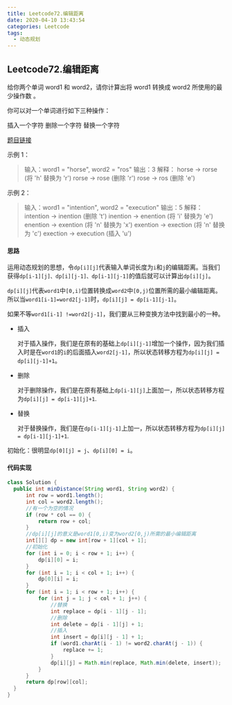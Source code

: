 ```yaml
---
title: Leetcode72.编辑距离
date: 2020-04-10 13:43:54
categories: Leetcode
tags:
  - 动态规划
---
```


## Leetcode72.编辑距离

给你两个单词 word1 和 word2，请你计算出将 word1 转换成 word2 所使用的最少操作数 。

你可以对一个单词进行如下三种操作：

插入一个字符
删除一个字符
替换一个字符

[题目链接](https://leetcode-cn.com/problems/edit-distance)

<!--more-->


示例 1：

>输入：word1 = "horse", word2 = "ros"
>输出：3
>解释：
>horse -> rorse (将 'h' 替换为 'r')
>rorse -> rose (删除 'r')
>rose -> ros (删除 'e')

示例 2：

>输入：word1 = "intention", word2 = "execution"
>输出：5
>解释：
>intention -> inention (删除 't')
>inention -> enention (将 'i' 替换为 'e')
>enention -> exention (将 'n' 替换为 'x')
>exention -> exection (将 'n' 替换为 'c')
>exection -> execution (插入 'u')



#### 思路

运用动态规划的思想，令`dp[i][j]`代表输入单词长度为`i`和`j`的编辑距离。当我们获得`dp[i-1][j]、dp[i][j-1]、dp[i-1][j-1]`的值后就可以计算出`dp[i][j]`。

`dp[i][j]`代表`word1`中`[0,i)`位置转换成`word2`中`[0,j)`位置所需的最小编辑距离。所以当`word1[i-1]=word2[j-1]`时，`dp[i][j] = dp[i-1][j-1]`。

如果不等`word1[i-1] !=word2[j-1]`，我们要从三种变换方法中找到最小的一种。

- 插入

  对于插入操作，我们是在原有的基础上`dp[i][j-1]`增加一个操作，因为我们插入时是在`word1`的`i`的后面插入`word2[j-1]`，所以状态转移方程为`dp[i][j] = dp[i][j-1]+1`。

- 删除

  对于删除操作，我们是在原有基础上`dp[i-1][j]`上面加一，所以状态转移方程为`dp[i][j] = dp[i-1][j]+1`.

- 替换

  对于替换操作，我们是在`dp[i-1][j-1]`上加一，所以状态转移方程为`dp[i][j] = dp[i-1][j-1]+1`.

初始化：很明显`dp[0][j] = j`、`dp[i][0] = i`。

#### 代码实现

  ```java
class Solution {
    public int minDistance(String word1, String word2) {
        int row = word1.length();
        int col = word2.length();
        //有一个为空的情况
        if (row * col == 0) {
            return row + col;
        }
        //dp[i][j]的意义是word1[0,i)变为word2[0,j)所需的最小编辑距离
        int[][] dp = new int[row + 1][col + 1];
        //初始化
        for (int i = 0; i < row + 1; i++) {
            dp[i][0] = i;
        }
        for (int i = 1; i < col + 1; i++) {
            dp[0][i] = i;
        }
        for (int i = 1; i < row + 1; i++) {
            for (int j = 1; j < col + 1; j++) {
                //替换
                int replace = dp[i - 1][j - 1];
                //删除
                int delete = dp[i - 1][j] + 1;
                //插入
                int insert = dp[i][j - 1] + 1;
                if (word1.charAt(i - 1) != word2.charAt(j - 1)) {
                    replace += 1;
                }
                dp[i][j] = Math.min(replace, Math.min(delete, insert));
            }
        }
        return dp[row][col];
    }
}
  ```

